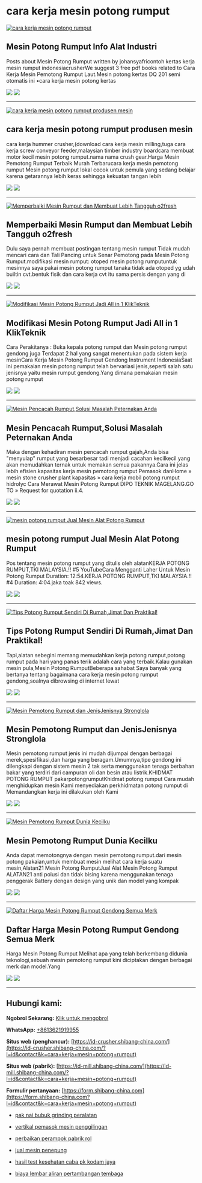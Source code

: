 # cara kerja mesin potong rumput

<a href="https://swt.shibang-china.com/?l=id&img&k=cara+kerja+mesin+potong+rumput" target="_blank">![cara kerja mesin potong rumput](http://static.shibang-china.com/all-800x300/1448.jpg)</a>

## Mesin Potong Rumput Info Alat Industri
Posts about Mesin Potong Rumput written by johansyafricontoh kertas kerja mesin rumput indonesiacrusherWe suggest 3 free pdf books related to Cara Kerja Mesin Pemotong Rumput Laut.Mesin potong kertas DQ 201 semi otomatis ini •cara kerja mesin potong kertas


<a href="https://whatsapp.shibangsoft.com/WhatsApp.php" target="_blank" title="WhatsApp">![](http://static.shibang-china.com/icon/whatsapp.png)</a> <a href="https://swt.shibang-china.com/?l=id&icon&k=cara+kerja+mesin+potong+rumput" target="_blank">![](http://static.shibang-china.com/icon/chat-id.png)</a>

---

<a href="https://swt.shibang-china.com/?l=id&img&k=cara+kerja+mesin+potong+rumput" target="_blank">![cara kerja mesin potong rumput produsen mesin](http://static.shibang-china.com/all-800x300/510.jpg)</a>

## cara kerja mesin potong rumput produsen mesin
cara kerja hummer crusher,(download cara kerja mesin milling,tuga cara kerja screw conveyor feeder,malaysian timber industry boardcara membuat motor kecil mesin potong rumput.nama nama crush gear.Harga Mesin Pemotong Rumput Terbaik Murah Terbarucara kerja mesin pemotong rumput Mesin potong rumput lokal cocok untuk pemula yang sedang belajar karena getarannya lebih keras sehingga kekuatan tangan lebih


<a href="https://whatsapp.shibangsoft.com/WhatsApp.php" target="_blank" title="WhatsApp">![](http://static.shibang-china.com/icon/whatsapp.png)</a> <a href="https://swt.shibang-china.com/?l=id&icon&k=cara+kerja+mesin+potong+rumput" target="_blank">![](http://static.shibang-china.com/icon/chat-id.png)</a>

---

<a href="https://swt.shibang-china.com/?l=id&img&k=cara+kerja+mesin+potong+rumput" target="_blank">![Memperbaiki Mesin Rumput dan Membuat Lebih Tangguh o2fresh](http://static.shibang-china.com/all-800x300/377.jpg)</a>

## Memperbaiki Mesin Rumput dan Membuat Lebih Tangguh o2fresh
Dulu saya pernah membuat postingan tentang mesin rumput Tidak mudah mencari cara dan Tali Pancing untuk Senar Pemotong pada Mesin Potong Rumput.modifikasi mesin rumput: otoped mesin potong rumputuntuk mesinnya saya pakai mesin potong rumput tanaka tidak ada otoped yg udah builtin cvt.bentuk fisik dan cara kerja cvt itu sama persis dengan yang di


<a href="https://whatsapp.shibangsoft.com/WhatsApp.php" target="_blank" title="WhatsApp">![](http://static.shibang-china.com/icon/whatsapp.png)</a> <a href="https://swt.shibang-china.com/?l=id&icon&k=cara+kerja+mesin+potong+rumput" target="_blank">![](http://static.shibang-china.com/icon/chat-id.png)</a>

---

<a href="https://swt.shibang-china.com/?l=id&img&k=cara+kerja+mesin+potong+rumput" target="_blank">![Modifikasi Mesin Potong Rumput Jadi All in 1 KlikTeknik](http://static.shibang-china.com/all-800x300/435.jpg)</a>

## Modifikasi Mesin Potong Rumput Jadi All in 1 KlikTeknik
Cara Perakitanya : Buka kepala potong rumput dan Mesin potong rumput gendong juga Terdapat 2 hal yang sangat menentukan pada sistem kerja mesinCara Kerja Mesin Potong Rumput Gendong Instrument IndonesiaSaat ini pemakaian mesin potong rumput telah bervariasi jenis,seperti salah satu jenisnya yaitu mesin rumput gendong.Yang dimana pemakaian mesin potong rumput


<a href="https://whatsapp.shibangsoft.com/WhatsApp.php" target="_blank" title="WhatsApp">![](http://static.shibang-china.com/icon/whatsapp.png)</a> <a href="https://swt.shibang-china.com/?l=id&icon&k=cara+kerja+mesin+potong+rumput" target="_blank">![](http://static.shibang-china.com/icon/chat-id.png)</a>

---

<a href="https://swt.shibang-china.com/?l=id&img&k=cara+kerja+mesin+potong+rumput" target="_blank">![Mesin Pencacah Rumput,Solusi Masalah Peternakan Anda](http://static.shibang-china.com/all-800x300/138.jpg)</a>

## Mesin Pencacah Rumput,Solusi Masalah Peternakan Anda
Maka dengan kehadiran mesin pencacah rumput gajah,Anda bisa "menyulap" rumput yang besarbesar tadi menjadi cacahan kecilkecil yang akan memudahkan ternak untuk memakan semua pakannya.Cara ini jelas lebih efisien.kapasitas kerja mesin pemotong rumput Pemasok danHome » mesin stone crusher plant kapasitas » cara kerja mobil potong rumput hidrolyc Cara Merawat Mesin Potong Rumput DIPO TEKNIK MAGELANG.GO TO » Request for quotation ii.4.


<a href="https://whatsapp.shibangsoft.com/WhatsApp.php" target="_blank" title="WhatsApp">![](http://static.shibang-china.com/icon/whatsapp.png)</a> <a href="https://swt.shibang-china.com/?l=id&icon&k=cara+kerja+mesin+potong+rumput" target="_blank">![](http://static.shibang-china.com/icon/chat-id.png)</a>

---

<a href="https://swt.shibang-china.com/?l=id&img&k=cara+kerja+mesin+potong+rumput" target="_blank">![mesin potong rumput Jual Mesin Alat Potong Rumput](http://static.shibang-china.com/all-800x300/1405.jpg)</a>

## mesin potong rumput Jual Mesin Alat Potong Rumput
Pos tentang mesin potong rumput yang ditulis oleh alatanKERJA POTONG RUMPUT,TKI MALAYSIA.!! #5 YouTubeCara Mengganti Laher Untuk Mesin Potong Rumput Duration: 12:54.KERJA POTONG RUMPUT,TKI MALAYSIA.!! #4 Duration: 4:04.jaka toak 842 views.


<a href="https://whatsapp.shibangsoft.com/WhatsApp.php" target="_blank" title="WhatsApp">![](http://static.shibang-china.com/icon/whatsapp.png)</a> <a href="https://swt.shibang-china.com/?l=id&icon&k=cara+kerja+mesin+potong+rumput" target="_blank">![](http://static.shibang-china.com/icon/chat-id.png)</a>

---

<a href="https://swt.shibang-china.com/?l=id&img&k=cara+kerja+mesin+potong+rumput" target="_blank">![Tips Potong Rumput Sendiri Di Rumah,Jimat Dan Praktikal!](http://static.shibang-china.com/all-800x300/880.jpg)</a>

## Tips Potong Rumput Sendiri Di Rumah,Jimat Dan Praktikal!
Tapi,alatan sebegini memang memudahkan kerja potong rumput,potong rumput pada hari yang panas terik adalah cara yang terbaik.Kalau gunakan mesin pula,Mesin Potong RumputBeberapa sahabat Saya banyak yang bertanya tentang bagaimana cara kerja mesin potong rumput gendong,soalnya dibrowsing di internet lewat


<a href="https://whatsapp.shibangsoft.com/WhatsApp.php" target="_blank" title="WhatsApp">![](http://static.shibang-china.com/icon/whatsapp.png)</a> <a href="https://swt.shibang-china.com/?l=id&icon&k=cara+kerja+mesin+potong+rumput" target="_blank">![](http://static.shibang-china.com/icon/chat-id.png)</a>

---

<a href="https://swt.shibang-china.com/?l=id&img&k=cara+kerja+mesin+potong+rumput" target="_blank">![Mesin Pemotong Rumput dan JenisJenisnya Stronglola](http://static.shibang-china.com/all-800x300/332.jpg)</a>

## Mesin Pemotong Rumput dan JenisJenisnya Stronglola
Mesin pemotong rumput jenis ini mudah dijumpai dengan berbagai merek,spesifikasi,dan harga yang beragam.Umumnya,tipe gendong ini dilengkapi dengan sistem mesin 2 tak serta menggunakan tenaga berbahan bakar yang terdiri dari campuran oli dan besin atau listrik.KHIDMAT POTONG RUMPUT pakarpotongrumputKhidmat potong rumput Cara mudah menghidupkan mesin Kami menyediakan perkhidmatan potong rumput di Memandangkan kerja ini dilakukan oleh Kami


<a href="https://whatsapp.shibangsoft.com/WhatsApp.php" target="_blank" title="WhatsApp">![](http://static.shibang-china.com/icon/whatsapp.png)</a> <a href="https://swt.shibang-china.com/?l=id&icon&k=cara+kerja+mesin+potong+rumput" target="_blank">![](http://static.shibang-china.com/icon/chat-id.png)</a>

---

<a href="https://swt.shibang-china.com/?l=id&img&k=cara+kerja+mesin+potong+rumput" target="_blank">![Mesin Pemotong Rumput Dunia Kecilku](http://static.shibang-china.com/all-800x300/510.jpg)</a>

## Mesin Pemotong Rumput Dunia Kecilku
Anda dapat memotongnya dengan mesin pemotong rumput.dari mesin potong pakaian,untuk membuat mesin melihat cara kerja suatu mesin,Alatan21 Mesin Potong RumputJual Alat Mesin Potong Rumput ALATAN21 anti polusi dan tidak bising karena menggunakan tenaga penggerak Battery dengan design yang unik dan model yang kompak


<a href="https://whatsapp.shibangsoft.com/WhatsApp.php" target="_blank" title="WhatsApp">![](http://static.shibang-china.com/icon/whatsapp.png)</a> <a href="https://swt.shibang-china.com/?l=id&icon&k=cara+kerja+mesin+potong+rumput" target="_blank">![](http://static.shibang-china.com/icon/chat-id.png)</a>

---

<a href="https://swt.shibang-china.com/?l=id&img&k=cara+kerja+mesin+potong+rumput" target="_blank">![Daftar Harga Mesin Potong Rumput Gendong Semua Merk](http://static.shibang-china.com/all-800x300/776.jpg)</a>

## Daftar Harga Mesin Potong Rumput Gendong Semua Merk
Harga Mesin Potong Rumput Melihat apa yang telah berkembang didunia teknologi,sebuah mesin pemotong rumput kini diciptakan dengan berbagai merk dan model.Yang

<a href="https://whatsapp.shibangsoft.com/WhatsApp.php" target="_blank" title="WhatsApp">![](http://static.shibang-china.com/icon/whatsapp.png)</a> <a href="https://swt.shibang-china.com/?l=id&icon&k=cara+kerja+mesin+potong+rumput" target="_blank">![](http://static.shibang-china.com/icon/chat-id.png)</a>

---
## Hubungi kami:

**Ngobrol Sekarang:** [Klik untuk mengobrol](https://swt.shibang-china.com?l=id&contact&k=cara+kerja+mesin+potong+rumput)

**WhatsApp:**  [+8613621919955](https://whatsapp.shibangsoft.com/WhatsApp.php)

**Situs web (penghancur):** [https://id-crusher.shibang-china.com/](https://id-crusher.shibang-china.com/?l=id&contact&k=cara+kerja+mesin+potong+rumput)

**Situs web (pabrik):** [https://id-mill.shibang-china.com/](https://id-mill.shibang-china.com/?l=id&contact&k=cara+kerja+mesin+potong+rumput)

**Formulir pertanyaan:** [https://form.shibang-china.com](https://form.shibang-china.com?l=id&contact&k=cara+kerja+mesin+potong+rumput)

* [pak nai bubuk grinding peralatan](../33/pak%20nai%20bubuk%20grinding%20peralatan.md)

* [vertikal pemasok mesin penggilingan](../31/vertikal%20pemasok%20mesin%20penggilingan.md)

* [perbaikan perampok pabrik rol](../40/perbaikan%20perampok%20pabrik%20rol.md)

* [jual mesin penepung](../32/jual%20mesin%20penepung.md)

* [hasil test kesehatan caba pk kodam jaya](../34/hasil%20test%20kesehatan%20caba%20pk%20kodam%20jaya.md)

* [biaya lembar aliran pertambangan tembaga](../39/biaya%20lembar%20aliran%20pertambangan%20tembaga.md)